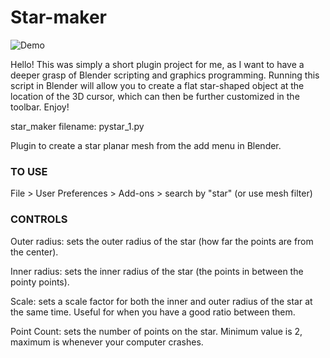 # Star-maker

![Demo](https://user-images.githubusercontent.com/42983161/116540228-e175b000-a8b7-11eb-8dbf-68c635cb7cc5.png)

Hello! This was simply a short plugin project for me, as I want to have a deeper grasp of Blender scripting and graphics programming. Running this script in Blender will allow you to create a flat star-shaped object at the location of the 3D cursor, which can then be further customized in the toolbar. Enjoy!

star_maker filename: pystar_1.py

Plugin to create a star planar mesh from the add menu in Blender.

### TO USE

File > User Preferences > Add-ons > search by "star" (or use mesh filter)

### CONTROLS

Outer radius: sets the outer radius of the star (how far the points are from the center).

Inner radius: sets the inner radius of the star (the points in between the pointy points).

Scale: sets a scale factor for both the inner and outer radius of the star at the same time. Useful for when you have a good ratio between them.

Point Count: sets the number of points on the star. Minimum value is 2, maximum is whenever your computer crashes.
